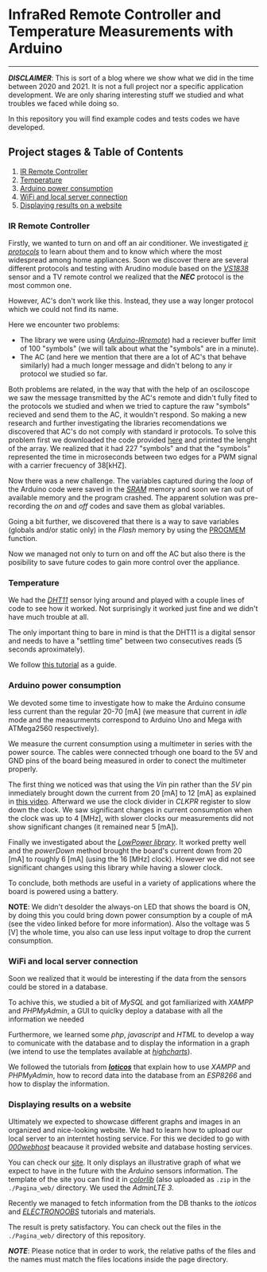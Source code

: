 # InfraRed Remote Controller and Temperature Measurements with Arduino
---
***DISCLAIMER***: This is sort of a blog where we show what we did in the time between 2020 and 2021. It is not a full project nor a specific application development. We are only sharing interesting stuff we studied and what troubles we faced while doing so.

In this repository you will find example codes and tests codes we have developed.

## Project stages & Table of Contents

1. [IR Remote Controller](#ir-remote-controller)
2. [Temperature](#temperature)
3. [Arduino power consumption](#arduino-power-consumption)
4. [WiFi and local server connection](#wifi-and-local-server-connection)
5. [Displaying results on a website](#displaying-results-on-a-website)

### IR Remote Controller

 Firstly, we wanted to turn on and off an air conditioner. We investigated [*ir protocols*](http://www.diegm.uniud.it/bernardini/Laboratorio_Didattico/2016-2017/2017-Telecomando/ir-protocols.html)  to learn about them and to know which where the most widespread among home appliances.
 Soon we discover there are several different protocols and testing with Arudino module based on the [*VS1838*](https://www.alldatasheet.es/datasheet-pdf/pdf/1132466/ETC2/VS1838.html) sensor and a TV remote control we realized that the ***NEC*** protocol is the most common one.
 
 However, AC's don't work like this. Instead, they use a way longer protocol which we could not find its name. 
 
 Here we encounter two problems: 
 
 - The library we were using ([*Arduino-IRremote*](https://github.com/Arduino-IRremote/Arduino-IRremote)) had a reciever buffer limit of 100 "symbols" (we will talk about what the "symbols" are in a minute).
 - The AC (and here we mention that there are a lot of AC's that behave similarly) had a much longer message and didn't belong to any ir protocol we studied so far.
 
 Both problems are related, in the way that with the help of an osciloscope we saw the message transmitted by the AC's remote and didn't fully fited to the protocols we studied and when we tried to capture the raw "symbols" recieved and send them to the AC, it wouldn't respond. So making a new research and further investigating the libraries recomendations we discovered that AC's do not comply with standard ir protocols. To solve this problem first we downloaded the code provided [here](https://www.analysir.com/blog/2014/03/19/air-conditioners-problems-recording-long-infrared-remote-control-signals-arduino) and printed the lenght of the array. We realized that it had 227 "symbols" and that the "symbols" represented the time in microseconds between two edges for a PWM signal with a carrier frecuency of 38[kHZ].
 
 Now there was a new challenge. The variables captured during the *loop* of the Arduino code were saved in the [*SRAM*](https://playground.arduino.cc/Learning/Memory/) memory and soon we ran out of available memory and the program crashed. The apparent solution was pre-recording the *on* and *off* codes and save them as global variables. 
 
 Going a bit further, we discovered that there is a way to save variables (globals and/or static only) in the *Flash* memory by using the [PROGMEM](https://www.arduino.cc/reference/en/language/variables/utilities/progmem/) function. 
 
 Now we managed not only to turn on and off the AC but also there is the posibility to save future codes to gain more control over the appliance.
 
 
### Temperature

We had the [*DHT11*](https://www.mouser.com/datasheet/2/758/DHT11-Technical-Data-Sheet-Translated-Version-1143054.pdf) sensor lying around and played with a couple lines of code to see how it worked. Not surprisingly it worked just fine and we didn't have much trouble at all. 

The only important thing to bare in mind is that the DHT11 is a digital sensor and needs to have a "settling time" between two consecutives reads (5 seconds aproximately). 

We follow [this tutorial](https://www.youtube.com/watch?v=hlmSF9xNARU&ab_channel=Programarfacil) as a guide.


### Arduino power consumption

We devoted some time to investigate how to make the Arduino consume less current than the regular 20-70 [mA] (we measure that current in *idle* mode and the measurments correspond to Arduino Uno and Mega with ATMega2560 respectively).

We measure the current consumption using a multimeter in series with the power source. The cables were connected trhough one board to the 5V and GND pins of the board being measured in order to conect the multimeter properly.

The first thing we noticed was that using the *Vin* pin rather than the *5V* pin inmediately brought down the current from 20 [mA] to 12 [mA] as explained in [this video](https://www.youtube.com/watch?v=usKaGRzwIMI). Afterward we use the clock divider in *CLKPR* register to slow down the clock. We saw significant changes in current consumption when the clock was up to 4 [MHz], with slower clocks our measurements did not show significant changes (it remained near 5 [mA]). 

Finally we investigated about the [*LowPower library*](https://www.arduino.cc/reference/en/libraries/low-power/). It worked pretty well and the *powerDown* method brought the board's current down from 20 [mA] to roughly 6 [mA] (using the 16 [MHz] clock). However we did not see significant changes using this library while having a slower clock.

To conclude, both methods are useful in a variety of applications where the board is powered using a battery.

**NOTE**: We didn't desolder the always-on LED that shows the board is ON, by doing this you could bring down power consumption by a couple of mA (see the video linked before for more information).  Also the voltage was 5 [V] the whole time, you also can use less input voltage to drop the current consumption.


### WiFi and local server connection

Soon we realized that it would be interesting if the data from the sensors could be stored in a database.

To achive this, we studied a bit of *MySQL* and got familiarized with *XAMPP* and *PHPMyAdmin*, a GUI to quiclky deploy a database with all the information we needed

Furthermore, we learned some *php*, *javascript* and *HTML* to develop a way to comunicate with the database and to display the information in a graph (we intend to use the templates available at [*highcharts*](https://www.highcharts.com/)).

We followed the tutorials from [***Ioticos***](https://www.youtube.com/playlist?list=PLVnDMG-Nwzxl_5B65dlJsTKOa8xoIKqBm) that explain how to use *XAMPP* and *PHPMyAdmin*, how to record data into the database from an *ESP8266* and how to display the information.


### Displaying results on a website

Ultimately we expected to showcase different graphs and images in an organized and nice-looking website. We had to learn how to upload our local server to an interntet hosting service. For this we decided to go with [*000webhost*](https://000webhost.com/) beacause it provided website and database hosting services.

You can check our [site](https://irresponsible-toolb.000webhostapp.com/index.php). It only displays an illustrative graph of what we expect to have in the future with the *Arduino* sensors information. The template of the site you can find it in [*colorlib*](https://colorlib.com/wp/free-bootstrap-admin-dashboard-templates/) (also uploaded as <code>.zip</code> in the <code>./Pagina_web/</code> directory. We used the *AdminLTE 3*.

Recently we managed to fetch information from the DB thanks to the *ioticos* and [*ELECTRONOOBS*](https://www.youtube.com/watch?v=dMSCVWquXhs&t=759s) tutorials and materials.

The result is prety satisfactory. You can check out the files in the <code>./Pagina_web/</code> directory of this repository.

***NOTE***: Please notice that in order to work, the relative paths of the files and the names must match the files locations inside the page directory.


